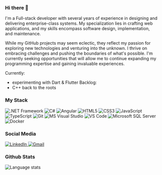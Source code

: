 ### Hi there 👋

I'm a Full-stack developer with several years of experience in designing and delivering enterprise-class systems. My specialization lies in crafting web applications, and my skills encompass software design, implementation, and maintenance.

While my GitHub projects may seem eclectic, they reflect my passion for exploring new technologies and venturing into the unknown. I thrive on embracing challenges and pushing the boundaries of what's possible. I'm currently seeking opportunities that will allow me to continue expanding my programming expertise and gaining invaluable experiences.

Currently:
- experimenting with Dart & Flutter
Backlog:
- C++ back to the roots

### My Stack

![.NET Framework](https://img.shields.io/badge/.NET-%23512BD4.svg?style=for-the-badge&logo=dotnet&logoColor=white)
![C#](https://img.shields.io/badge/C%23-%23512BD4.svg?style=for-the-badge&logo=csharp&color=%23512BD4)
![Angular](https://img.shields.io/badge/angular-%23DD0031.svg?style=for-the-badge&logo=angular&logoColor=white)
![HTML5](https://img.shields.io/badge/html5-%23E34F26.svg?style=for-the-badge&logo=html5&logoColor=white)
![CSS3](https://img.shields.io/badge/css3-%231572B6.svg?style=for-the-badge&logo=css3&logoColor=white)
![JavaScript](https://img.shields.io/badge/javascript-%23323330.svg?style=for-the-badge&logo=javascript&logoColor=%23F7DF1E)
![TypeScript](https://img.shields.io/badge/typescript-%23007ACC.svg?style=for-the-badge&logo=typescript&logoColor=white)
![Git](https://img.shields.io/badge/git-%23F05033.svg?style=for-the-badge&logo=git&logoColor=white)
![MS Visual Studio](https://img.shields.io/badge/Microsoft%20Visual%20Studio-%23512BD4.svg?style=for-the-badge&logo=visualstudio&color=%235C2D91)
![VS Code](https://img.shields.io/badge/VS%20Code-%23512BD4.svg?style=for-the-badge&logo=visualstudiocode&color=%23007ACC)
![Microsoft SQL Server](https://img.shields.io/badge/Microsoft%20SQL%20Server-%23512BD4.svg?style=for-the-badge&logo=microsoftsqlserver&color=%23CC2927)
![Docker](https://img.shields.io/badge/docker-%230db7ed.svg?style=for-the-badge&logo=docker&logoColor=white)

### Social Media

<a href="https://www.linkedin.com/in/duszakpawel" target="_blank">
  <img src="https://img.shields.io/badge/LinkedIn-0077B5?style=for-the-badge&logo=linkedin&logoColor=white" alt="LinkedIn">
</a>
<a href="mailto:duszakpawel@gmail.com" target="_blank">
  <img src="https://img.shields.io/badge/Gmail-D14836?style=for-the-badge&logo=gmail&logoColor=white" alt="Gmail">
</a>

### Github Stats

![Language stats](https://github-readme-stats.vercel.app/api/top-langs/?username=duszakpawel&langs_count=5&hide_title=true&hide_border=true&layout=compact)
